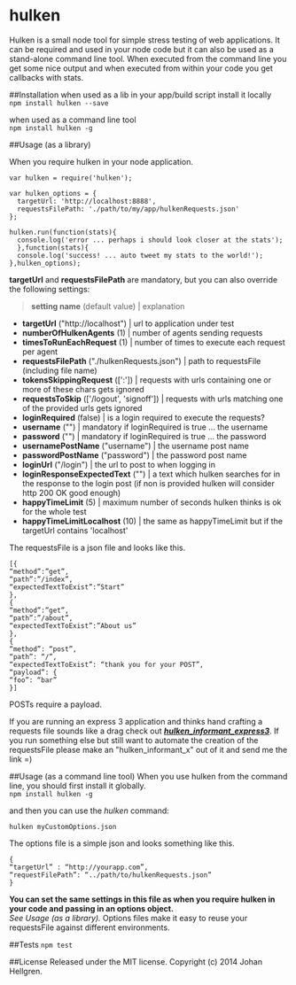 hulken
======

Hulken is a small node tool for simple stress testing of web applications. It can be required and used in your node code but it can also be used as a stand-alone command line tool.
When executed from the command line you get some nice output and when executed from within your code you get callbacks with stats.


##Installation
when used as a lib in your app/build script install it locally  
`npm install hulken --save`

when used as a command line tool  
`npm install hulken -g`

##Usage (as a library)

When you require hulken in your node application.
```
var hulken = require('hulken');

var hulken_options = {  
  targetUrl: 'http://localhost:8888',  
  requestsFilePath: './path/to/my/app/hulkenRequests.json'
};  

hulken.run(function(stats){  
  console.log('error ... perhaps i should look closer at the stats');  
  },function(stats){  
  console.log('success! ... auto tweet my stats to the world!');  
},hulken_options);

```
**targetUrl** and **requestsFilePath** are mandatory, but you can also override the following settings:

>**setting name** (default value) | explanation  

* **targetUrl** ("http://localhost") | url to application under test  
* **numberOfHulkenAgents** (1) | number of agents sending requests
* **timesToRunEachRequest** (1) | number of times to execute each request per agent  
* **requestsFilePath** ("./hulkenRequests.json") | path to requestsFile (including file name)  
* **tokensSkippingRequest** ([':']) | requests with urls containing one or more of these chars gets ignored  
* **requestsToSkip** (['/logout', 'signoff']) | requests with urls matching one of the provided urls gets ignored
* **loginRequired** (false) | is a login required to execute the requests?
* **username** ("") | mandatory if loginRequired is true ... the username
* **password** ("") | mandatory if loginRequired is true ... the password
* **usernamePostName** ("username") | the username post name
* **passwordPostName** ("password") | the password post name
* **loginUrl** ("/login") | the url to post to when logging in
* **loginResponseExpectedText** ("") | a text which hulken searches for in the response to the login post (if non is provided hulken will consider http 200 OK good enough)
* **happyTimeLimit** (5) | maximum number of seconds hulken thinks is ok for the whole test
* **happyTimeLimitLocalhost** (10) | the same as happyTimeLimit but if the targetUrl contains 'localhost'

The requestsFile is a json file and looks like this.  
```
[{
“method”:”get”,
“path”:”/index”,
“expectedTextToExist”:”Start”
},
{
“method”:”get”,
“path”:”/about”,
“expectedTextToExist”:”About us”
},
{
“method”: “post”,
“path”: “/”,
“expectedTextToExist”: “thank you for your POST”,
“payload”: {
“foo”: “bar”
}]
```
POSTs require a payload.

If you are running an express 3 application and thinks hand crafting a requests file sounds like a drag check out ***[hulken_informant_express3](https://github.com/hellgrenj/hulken_informant_express3)***.
If you run something else but still want to automate the creation of the requestsFile please make an "hulken_informant_x" out of it and send me the link =)

##Usage (as a command line tool)
When you use hulken from the command line, you should first install it globally.  
`npm install hulken -g`

and then you can use the *hulken* command:
```
hulken myCustomOptions.json
```
The options file is a simple json and looks something like this.
```
{
“targetUrl” : “http://yourapp.com”,
“requestFilePath”: “../path/to/hulkenRequests.json”
}
```  
**You can set the same settings in this file as when you require hulken in your code and passing in an options object.**  
*See Usage (as a library).* Options files make it easy to reuse your requestsFile against different environments.

##Tests
`npm test`

##License
Released under the MIT license. Copyright (c) 2014 Johan Hellgren.
